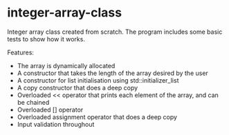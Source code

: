 # integer-array-class

Integer array class created from scratch. The program includes some basic tests to show how it works.  

Features:  
* The array is dynamically allocated  
* A constructor that takes the length of the array desired by the user  
* A constructor for list initialisation using std::initializer_list
* A copy constructor that does a deep copy  
* Overloaded << operator that prints each element of the array, and can be chained  
* Overloaded [] operator  
* Overloaded assignment operator that does a deep copy  
* Input validation throughout  
